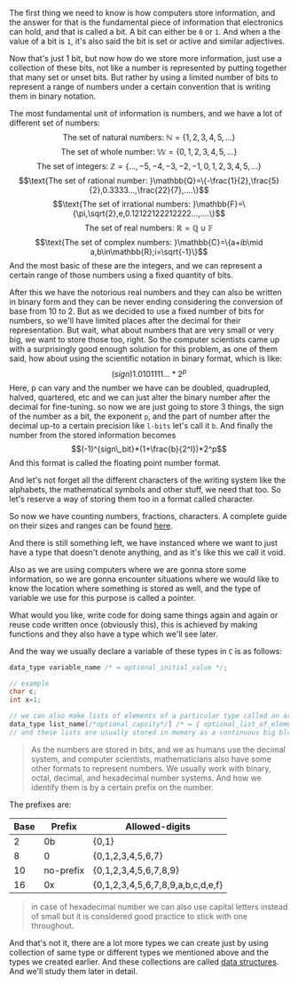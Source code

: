 The first thing we need to know is how computers store information, and the answer for that is the fundamental piece of information that electronics can hold, and that is called a bit. A bit can either be `0` or `1`. And when a the value of a bit is `1`, it's also said the bit is set or active and similar adjectives.

Now that's just 1 bit, but now how do we store more information, just use a collection of these bits, not like a number is represented by putting together that many set or unset bits. But rather by using a limited number of bits to represent a range of numbers under a certain convention that is writing them in binary notation.

The most fundamental unit of information is numbers, and we have a lot of different set of numbers:
$$\text{The set of natural numbers: }\mathbb{N}=\{1,2,3,4,5,...\}$$
$$\text{The set of whole number: }\mathbb{W} = \{0,1,2,3,4,5,...\}$$
$$\text{The set of integers: }\mathbb{Z}=\{...,-5,-4,-3,-2,-1,0,1,2,3,4,5,...\}$$
$$\text{The set of rational number: }\mathbb{Q}=\{-\frac{1}{2},\frac{5}{2},0.3333...,\frac{22}{7},....\}$$
$$\text{The set of irrational numbers: }\mathbb{F}=\{\pi,\sqrt{2},e,0.12122122212222...,....\}$$
$$\text{The set of real numbers: }\mathbb{R}=\mathbb{Q}\cup\mathbb{F}$$
$$\text{The set of complex numbers: }\mathbb{C}=\{a+ib\mid a,b\in\mathbb{R};i=\sqrt{-1}\}$$
And the most basic of these are the integers, and we can represent a certain range of those numbers using a fixed quantity of bits.

After this we have the notorious real numbers and they can also be written in binary form and they can be never ending considering the conversion of base from 10 to 2. But as we decided to use a fixed number of bits for numbers, so we'll have limited places after the decimal for their representation. But wait, what about numbers that are very small or very big, we want to store those too, right. So the computer scientists came up with a surprisingly good enough solution for this problem, as one of them said, how about using the scientific notation in binary format, which is like:
$$(sign)1.0101111... * 2^p$$
Here, p can vary and the number we have can be doubled, quadrupled, halved, quartered, etc and we can just alter the binary number after the decimal for fine-tuning.
so now we are just going to store 3 things, the sign of the number as a bit, the exponent `p`, and the part of number after the decimal up-to a certain precision like `l-bits` let's call it `b`.
And finally the number from the stored information becomes
$$(-1)^{sign\_bit}*(1+\frac{b}{2^l})*2^p$$
And this format is called the floating point number format.

And let's not forget all the different characters of the writing system like the alphabets, the mathematical symbols and other stuff, we need that too. So let's reserve a way of storing them too in a format called character.

So now we have counting numbers, fractions, characters. A complete guide on their sizes and ranges can be found [here](https://en.cppreference.com/w/c/language/arithmetic_types).

And there is still something left, we have instanced where we want to just have a type that doesn't denote anything, and as it's like this we call it void.

Also as we are using computers where we are gonna store some information, so we are gonna encounter situations where we would like to know the location where something is stored as well, and the type of variable we use for this purpose is called a pointer.

What would you like, write code for doing same things again and again or reuse code written once (obviously this), this is achieved by making functions and they also have a type which we'll see later.

And the way we usually declare a variable of these types in `C` is as follows:
```c
data_type variable_name /* = optional_initial_value */;

// example
char c;
int x=1;

// we can also make lists of elements of a particular type called an array as follows
data_type list_name[/*optional_capcity*/] /* = { optional_list_of_elements_coma_seperated } */;
// and these lists are usually stored in memory as a continuous big block divided into pieces for each element
```

> As the numbers are stored in bits, and we as humans use the decimal system, and computer scientists, mathematicians also have some other formats to represent numbers. We usually work with binary, octal, decimal, and hexadecimal number systems.
> And how we identify them is by a certain prefix on the number.

The prefixes are:

| Base | Prefix    | Allowed-digits                    |
| ---- | --------- | --------------------------------- |
| 2    | 0b        | {0,1}                             |
| 8    | 0         | {0,1,2,3,4,5,6,7}                 |
| 10   | no-prefix | {0,1,2,3,4,5,6,7,8,9}             |
| 16   | 0x        | {0,1,2,3,4,5,6,7,8,9,a,b,c,d,e,f} | 

> in case of hexadecimal number we can also use capital letters instead of small but it is considered good practice to stick with one throughout.

And that's not it, there are a lot more types we can create just by using collection of same type or different types we mentioned above and the types we created earlier. And these collections are called [data structures](data_structures.md). And we'll study them later in detail.
